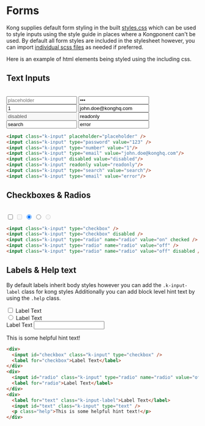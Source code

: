 # Forms

Kong supplies default form styling in the built [styles.css](/packages/styles/styles.css) which can be used to style inputs using the style guide in places where a Kongponent can't be used.
By default all form styles are included in the stylesheet however, you can import [individual scss files](/packages/styles/forms) as needed if preferred.

Here is an example of html elements being styled using the including css.

## Text Inputs
<br>
<input class="k-input mb-2" placeholder="placeholder" />
<input class="k-input mb-2" type="password" value="123" />
<input class="k-input mb-2" type="number" value="1"/>
<input class="k-input mb-2" type="email" value="john.doe@konghq.com"/>
<input class="k-input mb-2" disabled value="disabled"/>
<input class="k-input mb-2" readonly value="readonly"/>
<input class="k-input mb-2" type="search" value="search"/>
<input class="k-input mb-2" type="email" value="error"/>


```html
<input class="k-input" placeholder="placeholder" />
<input class="k-input" type="password" value="123" />
<input class="k-input" type="number" value="1"/>
<input class="k-input" type="email" value="john.doe@konghq.com"/>
<input class="k-input" disabled value="disabled"/>
<input class="k-input" readonly value="readonly"/>
<input class="k-input" type="search" value="search"/>
<input class="k-input" type="email" value="error"/>
```

## Checkboxes & Radios
<br>
<input class="k-input" type="checkbox" />
<input class="k-input" type="checkbox" disabled />
<input class="k-input" type="radio" name="radio" value="on" checked />
<input class="k-input" type="radio" name="radio" value="off" />
<input class="k-input" type="radio" name="radio" value="off" disabled />

```html
<input class="k-input" type="checkbox" />
<input class="k-input" type="checkbox" disabled />
<input class="k-input" type="radio" name="radio" value="on" checked />
<input class="k-input" type="radio" name="radio" value="off" />
<input class="k-input" type="radio" name="radio" value="off" disabled />
```

## Labels & Help text
By default labels inherit body styles however you can add the `.k-input-label` class for kong styles
Additionally you can add block level hint text by using the `.help` class.
<br>
<div class="mb-2">
  <input id="checkbox" class="k-input" type="checkbox" />
  <label for="checkbox">Label Text</label>
</div>
<div class="mb-2">
  <input id="radio" class="k-input" type="radio" name="radio" value="off" />
  <label for="radio">Label Text</label>
</div>
<div>
  <label for="text" class="k-input-label">Label Text</label>
  <input id="text" class="k-input" type="text" />
  <p class="help">This is some helpful hint text!</p>
</div>

```html
<div>
  <input id="checkbox" class="k-input" type="checkbox" />
  <label for="checkbox">Label Text</label>
</div>
<div>
  <input id="radio" class="k-input" type="radio" name="radio" value="off" />
  <label for="radio">Label Text</label>
</div>
<div>
  <label for="text" class="k-input-label">Label Text</label>
  <input id="text" class="k-input" type="text" />
  <p class="help">This is some helpful hint text!</p>
</div>
```
